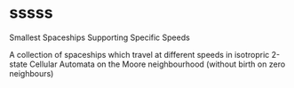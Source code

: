 # sssss
Smallest Spaceships Supporting Specific Speeds

A collection of spaceships which travel at different speeds in isotropric
2-state Cellular Automata on the Moore neighbourhood (without birth on zero
neighbours)
